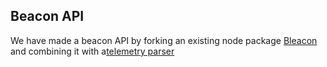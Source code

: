 ## Beacon API

We have made a beacon API by forking an existing node package [Bleacon](https://github.com/sandeepmistry/node-bleacon) and combining it with a[telemetry parser](https://github.com/estimote/estimote-specs)
